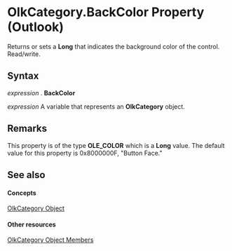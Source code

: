 
# OlkCategory.BackColor Property (Outlook)

Returns or sets a  **Long** that indicates the background color of the control. Read/write.


## Syntax

 _expression_ . **BackColor**

 _expression_ A variable that represents an **OlkCategory** object.


## Remarks

This property is of the type  **OLE_COLOR** which is a **Long** value. The default value for this property is 0x8000000F, "Button Face."


## See also


#### Concepts


[OlkCategory Object](f635c0c8-e562-02a2-2a76-25caaee623c0.md)
#### Other resources


[OlkCategory Object Members](286c3117-d566-634d-e9db-bc69886ab57a.md)
